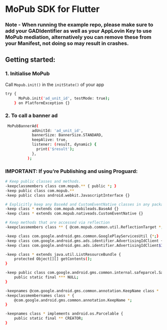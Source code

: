 # **MoPub SDK for Flutter**

  ### Note -  When running the example repo, please make sure to add your GADIdentifier as well as your AppLovin Key to use MoPub mediation, alternatively you can remove these from your Manifest, not doing so may result in crashes.
  
## Getting started:
### 1. Initialise MoPub
Call `Mopub.init()` in the `initState()` of your app

```sh
try {
      MoPub.init('ad_unit_id', testMode: true);
    } on PlatformException {}
```
 
  ### 2. To call a banner ad

  ```sh
   MoPubBannerAd(
              adUnitId: 'ad_unit_id',
              bannerSize: BannerSize.STANDARD,
              keepAlive: true,
              listener: (result, dynamic) {
                print('$result');
              },
            );
 ``` 
  ### IMPORTANT: If you’re Publishing and using Proguard:
```sh
# Keep public classes and methods.
-keepclassmembers class com.mopub.** { public *; }
-keep public class com.mopub.**
-keep public class android.webkit.JavascriptInterface {}

# Explicitly keep any BaseAd and CustomEventNative classes in any package.
-keep class * extends com.mopub.mobileads.BaseAd {}
-keep class * extends com.mopub.nativeads.CustomEventNative {}

# Keep methods that are accessed via reflection
-keepclassmembers class ** { @com.mopub.common.util.ReflectionTarget *; }

-keep class com.google.android.gms.common.GooglePlayServicesUtil {*;}
-keep class com.google.android.gms.ads.identifier.AdvertisingIdClient {*;}
-keep class com.google.android.gms.ads.identifier.AdvertisingIdClient$Info {*;}

-keep class * extends java.util.ListResourceBundle {
    protected Object[][] getContents();
}

-keep public class com.google.android.gms.common.internal.safeparcel.SafeParcelable {
    public static final *** NULL;
}

-keepnames @com.google.android.gms.common.annotation.KeepName class *
-keepclassmembernames class * {
    @com.google.android.gms.common.annotation.KeepName *;
}

-keepnames class * implements android.os.Parcelable {
    public static final ** CREATOR;
}        
 ``` 